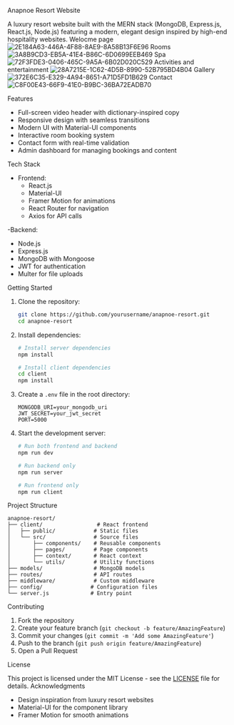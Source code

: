 Anapnoe Resort Website

A luxury resort website built with the MERN stack (MongoDB, Express.js, React.js, Node.js) featuring a modern, elegant design inspired by high-end hospitality websites.
Welocme page
![2E184A63-446A-4F88-8AE9-8A58B13F6E96](https://github.com/user-attachments/assets/5fc761ff-ad8d-42be-bbaf-004e6eb117c3)
Rooms
![3A8B9CD3-EB5A-41E4-B86C-6D0699EEB469](https://github.com/user-attachments/assets/ca877770-f6f6-4c53-bd99-eb3b5511bdd4)
Spa
![72F3FDE3-0406-465C-9A5A-6B02D020C529](https://github.com/user-attachments/assets/e975dc81-55ff-4889-b6e7-5309ec2857d5)
Activities and entertainment
![28A7215E-1C62-4D5B-8990-52B795BD4B04](https://github.com/user-attachments/assets/ef42beef-4791-4c7b-9ab9-692cbe0de524)
Gallery
![372E6C35-E329-4A94-8651-A71D5FD1B629](https://github.com/user-attachments/assets/d1f980ee-f293-4fd5-ab3b-b05a2092627c)
Contact
![C8F00E43-66F9-41E0-B9BC-36BA72EADB70](https://github.com/user-attachments/assets/b168990f-dd97-410d-90ce-cf71f71e00b9)

Features

- Full-screen video header with dictionary-inspired copy
- Responsive design with seamless transitions
- Modern UI with Material-UI components
- Interactive room booking system
- Contact form with real-time validation
- Admin dashboard for managing bookings and content

Tech Stack

- Frontend:
  - React.js
  - Material-UI
  - Framer Motion for animations
  - React Router for navigation
  - Axios for API calls

-Backend:
  - Node.js
  - Express.js
  - MongoDB with Mongoose
  - JWT for authentication
  - Multer for file uploads

 Getting Started

1. Clone the repository:
   ```bash
   git clone https://github.com/yourusername/anapnoe-resort.git
   cd anapnoe-resort
   ```

2. Install dependencies:
   ```bash
   # Install server dependencies
   npm install

   # Install client dependencies
   cd client
   npm install
   ```

3. Create a `.env` file in the root directory:
   ```
   MONGODB_URI=your_mongodb_uri
   JWT_SECRET=your_jwt_secret
   PORT=5000
   ```

4. Start the development server:
   ```bash
   # Run both frontend and backend
   npm run dev

   # Run backend only
   npm run server

   # Run frontend only
   npm run client
   ```

Project Structure

```
anapnoe-resort/
├── client/                 # React frontend
│   ├── public/            # Static files
│   └── src/               # Source files
│       ├── components/    # Reusable components
│       ├── pages/         # Page components
│       ├── context/       # React context
│       └── utils/         # Utility functions
├── models/                # MongoDB models
├── routes/                # API routes
├── middleware/            # Custom middleware
├── config/               # Configuration files
└── server.js             # Entry point
```

 Contributing

1. Fork the repository
2. Create your feature branch (`git checkout -b feature/AmazingFeature`)
3. Commit your changes (`git commit -m 'Add some AmazingFeature'`)
4. Push to the branch (`git push origin feature/AmazingFeature`)
5. Open a Pull Request

 License

This project is licensed under the MIT License - see the [LICENSE](LICENSE) file for details.
 Acknowledgments

- Design inspiration from luxury resort websites
- Material-UI for the component library
- Framer Motion for smooth animations 
